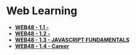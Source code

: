 
# Web Learning


- **[WEB48 - 1.1 - ](https://github.com/beatlesm/web/blob/main/1.3/README13.md)** 
- **[WEB48 - 1.2 - ](https://github.com/beatlesm/web/blob/main/1.2/README12.md)**
- **[WEB48 - 1.3 - JAVASCRIPT FUNDAMENTALS](https://github.com/beatlesm/web/blob/main/1.3/README13.md)**
- **[WEB48 - 1.4 - Career]()**